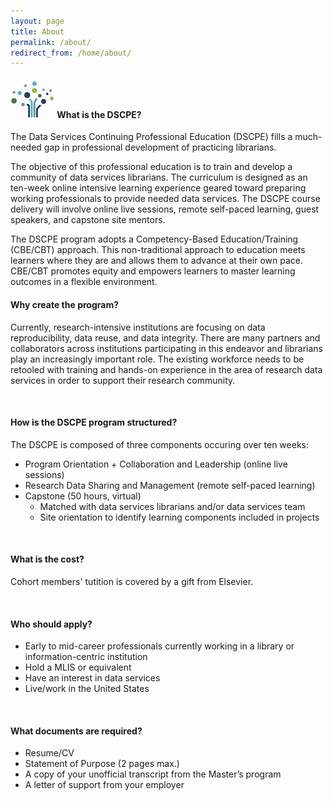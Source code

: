 ```yaml
---
layout: page
title: About
permalink: /about/
redirect_from: /home/about/
---
```




#### <img src="/images/logos/DSCPElogo2.png"> <b> What is the DSCPE? </b>
The Data Services Continuing Professional Education (DSCPE) fills a much-needed gap in professional development of practicing librarians. 

The objective of this professional education is to train and develop a community of data services librarians. The curriculum is designed as an ten-week online intensive learning experience geared toward preparing working professionals to provide needed data services. The DSCPE course delivery will involve online live sessions, remote self-paced learning, guest speakers, and capstone site mentors.

The DSCPE program adopts a Competency-Based Education/Training (CBE/CBT) approach. This non-traditional approach to education meets learners where they are and allows them to advance at their own pace. CBE/CBT  promotes equity and empowers learners to master learning outcomes in a flexible environment. 
<br>

#### Why create the program?

Currently, research-intensive institutions are focusing on data reproducibility, data reuse, and data integrity. There are many partners and collaborators across institutions participating in this endeavor and librarians play an increasingly important role. The existing workforce needs to be retooled with training and hands-on experience in the area of research data services in order to support their research community.

<br>

#### How is the DSCPE program structured?

The DSCPE is composed of three components occuring over ten weeks:
* Program Orientation + Collaboration and Leadership (online live sessions)
* Research Data Sharing and Management (remote self-paced learning)
* Capstone (50 hours, virtual)
  * Matched with data services librarians and/or data services team
  * Site orientation to identify learning components included in projects

<br>

#### What is the cost?

Cohort members' tutition is covered by a gift from Elsevier.

<br>

#### Who should apply?

* Early to mid-career professionals currently working in a library or information-centric institution
* Hold a MLIS or equivalent
* Have an interest in data services
* Live/work in the United States

<br>

#### What documents are required? 

* Resume/CV
* Statement of Purpose (2 pages max.)
* A copy of your unofficial transcript from the Master’s program
* A letter of support from your employer



